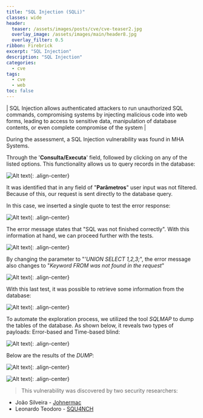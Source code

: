```yaml
---
title: "SQL Injection (SQLi)"
classes: wide
header:  
  teaser: /assets/images/posts/cve/cve-teaser2.jpg
  overlay_image: /assets/images/main/header8.jpg
  overlay_filter: 0.5
ribbon: Firebrick
excerpt: "SQL Injection"
description: "SQL Injection"
categories:
  - cve
tags:
  - cve
  - web
toc: false
---
```


| SQL Injection allows authenticated attackers to run unauthorized SQL commands, compromising systems by injecting malicious code into web forms, leading to access to sensitive data, manipulation of database contents, or even complete compromise of the system |

During the assessment, a SQL Injection vulnerability was found in MHA Systems.

Through the '**Consulta/Executa**' field, followed by clicking on any of the listed options. This functionality allows us to query records in the database:

![Alt text](/assets/images/posts/cve/images/5.png){: .align-center}

It was identified that in any field of "**Parâmetros**" user input was not filtered. Because of this, our request is sent directly to the database query.

In this case, we inserted a single quote to test the error response:

![Alt text](/assets/images/posts/cve/images/6.png){: .align-center}

The error message states that "SQL was not finished correctly". With this information at hand, we can proceed further with the tests.

![Alt text](/assets/images/posts/cve/images/7.png){: .align-center}

By changing the parameter to "*'UNION SELECT 1,2,3;*", the error message also changes to "*Keyword FROM was not found in the request*"

![Alt text](/assets/images/posts/cve/images/8.png){: .align-center}

With this last test, it was possible to retrieve some information from the database:

![Alt text](/assets/images/posts/cve/images/9.png){: .align-center}

To automate the exploration process, we utilized the tool *SQLMAP* to dump the tables of the database. As shown below, it reveals two types of payloads: Error-based and Time-based blind:

![Alt text](/assets/images/posts/cve/images/10.png){: .align-center}

Below are the results of the *DUMP*:

![Alt text](/assets/images/posts/cve/images/11.png){: .align-center}

![Alt text](/assets/images/posts/cve/images/12.png){: .align-center}


> This vulnerability was discovered by two security researchers:

- João Silveira - [Johnermac](https://johnermac.github.io)
- Leonardo Teodoro - [SQU4NCH](https://squ4nch.github.io)
